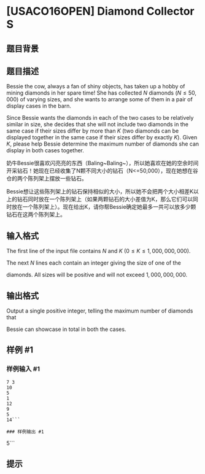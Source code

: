 # [USACO16OPEN] Diamond Collector S

## 题目背景



## 题目描述

Bessie the cow, always a fan of shiny objects, has taken up a hobby of mining diamonds in her spare time!  She has collected $N$ diamonds ($N \leq 50,000$) of varying sizes, and she wants to arrange some of them in a pair of  display cases in the barn.


Since Bessie wants the diamonds in each of the two cases to be relatively similar in  size, she decides that she will not include two diamonds in the same case if their sizes differ by more than $K$ (two diamonds can be displayed together in the same case if their sizes differ by exactly $K$).  Given $K$, please help Bessie determine the maximum number of diamonds she can display in both cases together.

奶牛Bessie很喜欢闪亮亮的东西（Baling~Baling~），所以她喜欢在她的空余时间开采钻石！她现在已经收集了N颗不同大小的钻石（N<=50,000），现在她想在谷仓的两个陈列架上摆放一些钻石。

Bessie想让这些陈列架上的钻石保持相似的大小，所以她不会把两个大小相差K以上的钻石同时放在一个陈列架上（如果两颗钻石的大小差值为K，那么它们可以同时放在一个陈列架上）。现在给出K，请你帮Bessie确定她最多一共可以放多少颗钻石在这两个陈列架上。


## 输入格式

The first line of the input file contains $N$ and $K$ ($0 \leq K \leq 1,000,000,000$).

The next $N$ lines each contain an integer giving the size of one of the

diamonds.  All sizes will be positive and will not exceed $1,000,000,000$.


## 输出格式

Output a single positive integer, telling the maximum number of diamonds that

Bessie can showcase in total in both the cases.


## 样例 #1

### 样例输入 #1
```
7 3
10
5
1
12
9
5
14```

### 样例输出 #1

```
5```

## 提示


